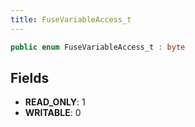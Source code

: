 ```yaml
---
title: FuseVariableAccess_t
---
```


```csharp
public enum FuseVariableAccess_t : byte
```

## Fields

- **READ_ONLY**: 1
- **WRITABLE**: 0

